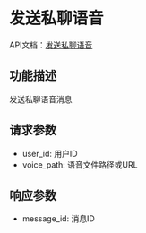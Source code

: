# 发送私聊语音

API文档：[发送私聊语音](https://napcat.apifox.cn/226889604e0.md)

## 功能描述
发送私聊语音消息

## 请求参数
- user_id: 用户ID
- voice_path: 语音文件路径或URL

## 响应参数
- message_id: 消息ID

